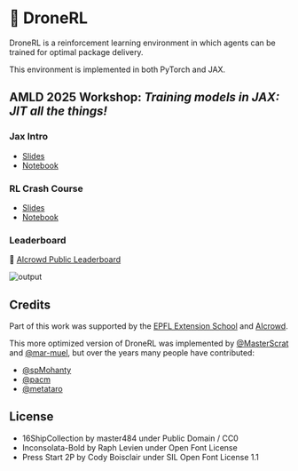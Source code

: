 # 🚁 DroneRL

DroneRL is a reinforcement learning environment in which agents can be trained for optimal package delivery. 

This environment is implemented in both PyTorch and JAX.

## AMLD 2025 Workshop: *Training models in JAX: JIT all the things!*

### Jax Intro

* [Slides](https://docs.google.com/presentation/d/1MA0MNUn9wSk8Lel2tQHWPr-Vi76kyNj7QAFhv8COw_U)
* [Notebook](https://colab.research.google.com/drive/1oVr-1XZ0PkFUKVpRxFd8E4G0TWTjzGkz)

### RL Crash Course

* [Slides](https://docs.google.com/presentation/d/1OcUbsZ9dtyBvT6anfnkduMZZ-07Si8WZO98dfsFRWUI/edit)
* [Notebook](https://colab.research.google.com/drive/14-2dIwbvu0IZrx78oCRFFpSVCp9IhSbv)

### Leaderboard

🥇 [AIcrowd Public Leaderboard](https://www.aicrowd.com/challenges/dronerl/leaderboards)

![output](https://github.com/user-attachments/assets/2d05a3f9-f2be-4b37-8fae-d497930f3deb)

## Credits
Part of this work was supported by the [EPFL Extension School](http://exts.epfl.ch/) and [AIcrowd](http://aicrowd.com/).

This more optimized version of DroneRL was implemented by [@MasterScrat](https://github.com/masterScrat) and [@mar-muel](https://github.com/mar-muel/), but over the years many people have contributed:
* [@spMohanty](https://github.com/spmohanty)
* [@pacm](https://github.com/pacm)
* [@metataro](https://github.com/metataro)

## License
* 16ShipCollection by master484 under Public Domain / CC0
* Inconsolata-Bold by Raph Levien under Open Font License
* Press Start 2P by Cody Boisclair under SIL Open Font License 1.1
